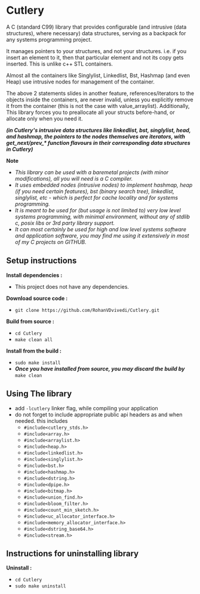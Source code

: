 # Cutlery
A C (standard C99) library that provides configurable (and intrusive (data structures), where necessary) data structures, serving as a backpack for any systems programming project.

It manages pointers to your structures, and not your structures. i.e. if you insert an element to it, then that particular element and not its copy gets inserted. This is unlike c++ STL containers.

Almost all the containers like Singlylist, Linkedlist, Bst, Hashmap (and even Heap) use intrusive nodes for management of the container.

The above 2 statements slides in another feature, references/iterators to the objects inside the containers, are never invalid, unless you explicitly remove it from the container (this is not the case with value_arraylist). Additionally, This library forces you to preallocate all your structs before-hand, or allocate only when you need it.

***(in Cutlery's intrusive data structures like linkedlist, bst, singlylist, head, and hashmap, the pointers to the nodes themselves are iterators, with get_next/prev_\* function flavours in their corresponding data structures in Cutlery)***

**Note**
 * *This library can be used with a baremetal projects (with minor modifications), all you will need is a C compiler.*
 * *It uses embedded nodes (intrusive nodes) to implement hashmap, heap (if you need certain features), bst (binary search tree), linkedlist, singlylist, etc - which is perfect for cache locality and for systems programming.*
 * *It is meant to be used for (but usage is not limited to) very low level systems programming, with minimal environment, without any of stdlib c, posix libs or 3rd party library support.*
 * *It can most certainly be used for high and low level systems software and application software, you may find me using it extensively in most of my C projects on GITHUB.*

## Setup instructions
**Install dependencies :**
 * This project does not have any dependencies.

**Download source code :**
 * `git clone https://github.com/RohanVDvivedi/Cutlery.git`

**Build from source :**
 * `cd Cutlery`
 * `make clean all`

**Install from the build :**
 * `sudo make install`
 * ***Once you have installed from source, you may discard the build by*** `make clean`

## Using The library
 * add `-lcutlery` linker flag, while compiling your application
 * do not forget to include appropriate public api headers as and when needed. this includes
   * `#include<cutlery_stds.h>`
   * `#include<array.h>`
   * `#include<arraylist.h>`
   * `#include<heap.h>`
   * `#include<linkedlist.h>`
   * `#include<singlylist.h>`
   * `#include<bst.h>`
   * `#include<hashmap.h>`
   * `#include<dstring.h>`
   * `#include<dpipe.h>`
   * `#include<bitmap.h>`
   * `#include<union_find.h>`
   * `#include<bloom_filter.h>`
   * `#include<count_min_sketch.h>`
   * `#include<uc_allocator_interface.h>`
   * `#include<memory_allocator_interface.h>`
   * `#include<dstring_base64.h>`
   * `#include<stream.h>`

## Instructions for uninstalling library

**Uninstall :**
 * `cd Cutlery`
 * `sudo make uninstall`
